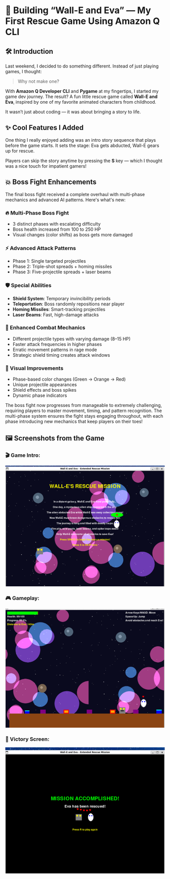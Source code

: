 # 🚀 Building “Wall-E and Eva” — My First Rescue Game Using Amazon Q CLI

## 🛠️ Introduction

Last weekend, I decided to do something different. Instead of just playing games, I thought:

> Why not make one?

With **Amazon Q Developer CLI** and **Pygame** at my fingertips, I started my game dev journey. The result? A fun little rescue game called **Wall-E and Eva**, inspired by one of my favorite animated characters from childhood.

It wasn’t just about coding — it was about bringing a story to life.

## ✨ Cool Features I Added

One thing I really enjoyed adding was an intro story sequence that plays before the game starts. It sets the stage: Eva gets abducted, Wall-E gears up for rescue.

Players can skip the story anytime by pressing the **S** key — which I thought was a nice touch for impatient gamers!

## 💥 Boss Fight Enhancements

The final boss fight received a complete overhaul with multi-phase mechanics and advanced AI patterns. Here's what's new:

### 🔥 Multi-Phase Boss Fight
- 3 distinct phases with escalating difficulty
- Boss health increased from 100 to 250 HP
- Visual changes (color shifts) as boss gets more damaged

### ⚡ Advanced Attack Patterns
- Phase 1: Single targeted projectiles
- Phase 2: Triple-shot spreads + homing missiles
- Phase 3: Five-projectile spreads + laser beams

### 🛡️ Special Abilities
- **Shield System**: Temporary invincibility periods
- **Teleportation**: Boss randomly repositions near player
- **Homing Missiles**: Smart-tracking projectiles
- **Laser Beams**: Fast, high-damage attacks

### 🎯 Enhanced Combat Mechanics
- Different projectile types with varying damage (8–15 HP)
- Faster attack frequencies in higher phases
- Erratic movement patterns in rage mode
- Strategic shield timing creates attack windows

### 🎨 Visual Improvements
- Phase-based color changes (Green → Orange → Red)
- Unique projectile appearances
- Shield effects and boss spikes
- Dynamic phase indicators

The boss fight now progresses from manageable to extremely challenging, requiring players to master movement, timing, and pattern recognition. The multi-phase system ensures the fight stays engaging throughout, with each phase introducing new mechanics that keep players on their toes!

## 🖼 Screenshots from the Game

### 🎬 Game Intro:
![Game Intro](./screenshots/intro.png)

### 🎮 Gameplay:
![Gameplay](./screenshots/gameplay.png)

### 🏁 Victory Screen:
![Mission Complete](./screenshots/victory.png)